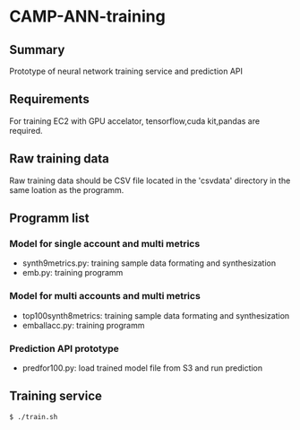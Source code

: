 # CAMP-ANN-training

## Summary
Prototype of neural network training service and prediction API

## Requirements

For training EC2 with GPU accelator, tensorflow,cuda kit,pandas are required. 

## Raw training data

Raw training data should be CSV file located in the 'csvdata' directory in the same loation as the programm. 

## Programm list

### Model for single account and multi metrics
* synth9metrics.py: training sample data formating and synthesization
* emb.py: training programm

### Model for multi accounts and multi metrics
* top100synth8metrics: training sample data formating and synthesization
* emballacc.py: training programm

### Prediction API prototype
* predfor100.py: load trained model file from S3 and run prediction


## Training service

    $ ./train.sh


